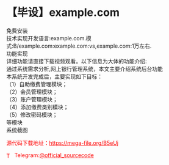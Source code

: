 # 【毕设】example.com

免费安装<br>技术实现开发语言:example.com.模式:B/example.com:example.com:vs,example.com:1万左右.<br>功能实现<br>详细功能请直接下载视频观看。以下信息为大体的功能介绍:<br>通过系统需求分析,网上银行管理系统，本文主要介绍系统后台功能<br>本系统开发完成后，主要实现如下目标：<br>（1）自助缴费管理模块；<br>（2）会员管理模块；<br>（3）账户管理模块；<br>（4）添加缴费类别模块；<br>（5）修改密码模块；<br>等模块<br>系统截图<br>


<p style="color: red;">源代码下载地址：<a href="https://mega-file.org/B5eUj" style="color: red;">https://mega-file.org/B5eUj</a></p><p style="color: red;"><img src="https://cdn-icons-png.flaticon.com/512/2111/2111646.png" alt="Telegram Icon" style="width: 16px; vertical-align: middle; margin-right: 5px;">Telegram:<a href="https://t.me/official_sourcecode" style="color: red;">@official_sourcecode</a></p>